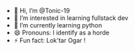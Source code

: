 - 👋 Hi, I’m @Tonic-19
- 👀 I’m interested in learning fullstack dev
- 🌱 I’m currently learning python
- 😄 Pronouns: I identify as a horde
- ⚡ Fun fact: Lok'tar Ogar !

<!---
Tonic-19/Tonic-19 is a ✨ special ✨ repository because its `README.md` (this file) appears on your GitHub profile.
You can click the Preview link to take a look at your changes.
--->
